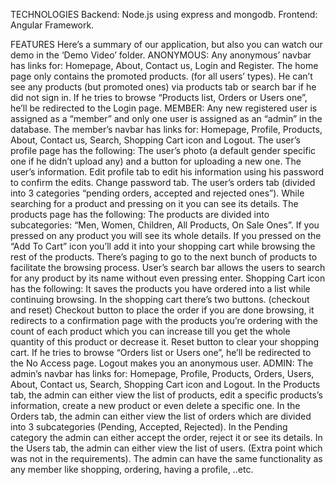 TECHNOLOGIES
Backend: Node.js using express and mongodb.
Frontend: Angular Framework.

FEATURES
Here’s a summary of our application, but also you can watch our demo in the ‘Demo Video’ folder.
ANONYMOUS:
Any anonymous’ navbar has links for: Homepage, About, Contact us, Login and Register.
The home page only contains the promoted products. (for all users’ types).
He can’t see any products (but promoted ones) via products tab or search bar if he did not sign in.
If he tries to browse “Products list, Orders or Users one”, he’ll be redirected to the Login page.
MEMBER:
Any new registered user is assigned as a “member” and only one user is assigned as an “admin” in the database.
The member’s navbar has links for: Homepage, Profile, Products, About, Contact us, Search, Shopping Cart icon and Logout.
The user’s profile page has the following:
The user’s photo (a default gender specific one if he didn’t upload any) and a button for uploading a new one.
The user’s information.
Edit profile tab to edit his information using his password to confirm the edits.
Change password tab.
The user’s orders tab (divided into 3 categories “pending orders, accepted and rejected ones”).
While searching for a product and pressing on it you can see its details.
The products page has the following:
The products are divided into subcategories: “Men, Women, Children, All Products, On Sale Ones”.
If you pressed on any product you will see its whole details.
If you pressed on the “Add To Cart” icon you’ll add it into your shopping cart while browsing the rest of the products.
There’s paging to go to the next bunch of products to facilitate the browsing process.
User’s search bar allows the users to search for any product by its name without even pressing enter.
Shopping Cart icon has the following:
It saves the products  you have ordered into a list while continuing browsing.
In the shopping cart there’s two buttons. (checkout and reset)
Checkout button to place the order if you are done browsing, it redirects to a confirmation page with the products you’re ordering with the count of each product which you can increase till you get the whole quantity of this product or decrease it. 
Reset button to clear your shopping cart.
If he tries to browse “Orders list or Users one”, he’ll be redirected to the No Access page.
Logout makes you an anonymous user.
ADMIN:
The admin’s navbar has links for: Homepage, Profile, Products, Orders, Users, About, Contact us, Search, Shopping Cart icon and Logout.
In the Products tab, the admin can either view the list of products, edit a specific products’s information, create a new product or even delete a specific one.
In the Orders tab, the admin can either view the list of orders which are divided into 3 subcategories (Pending, Accepted, Rejected).
In the Pending category the admin can either accept the order, reject it or see its details.
In the Users tab, the admin can either view the list of users. (Extra point which was not in the requirements).
The admin can have the same functionality as any member like shopping, ordering, having a profile, ..etc.



